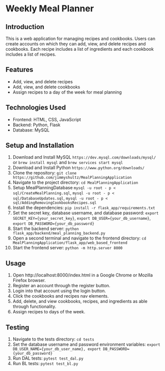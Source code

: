 # Weekly Meal Planner

## Introduction

This is a web application for managing recipes and cookbooks. Users can create accounts on which they can add, view, and delete recipes and cookbooks. Each recipe includes a list of ingredients and each cookbook includes a list of recipes.

## Features

- Add, view, and delete recipes
- Add, view, and delete cookbooks
- Assign recipes to a day of the week for meal planning

## Technologies Used

- Frontend: HTML, CSS, JavaScript
- Backend: Python, Flask
- Database: MySQL

## Setup and Installation

1. Download and Install MySQL `https://dev.mysql.com/downloads/mysql/` or `brew install mysql` and `brew services start mysql`
2. Download and Install Python `https://www.python.org/downloads/`
3. Clone the repository: `git clone https://github.com/jimmyshultz/MealPlanningApplication`
4. Navigate to the project directory: `cd MealPlanningApplication`
5. Setup MealPlanningDatabase `mysql -u root - p < sql/CreateMealPlanning.sql`, `mysql -u root - p < sql/DatabaseUpdates.sql`, `mysql -u root - p < sql/AddingRemovingCookbooksRecipes.sql`
6. Install the dependencies: `pip install -r flask_app/requirements.txt`
7. Set the secret key, database username, and database password: `export SECRET_KEY={your_secret_key}`, `export DB_USER={your_db_username}`, `export DB_PASSWORD={your_db_password}`
8. Start the backend server: `python flask_app/backend/meal_planning_backend.py`
9. Open a second terminal and navigate to the frontend directory: `cd MealPlanningApplication/flask_app/web_based_frontend`
10. Start the frontend server: `python -m http.server 8000`

## Usage

1. Open http://localhost:8000/index.html in a Google Chrome or Mozilla Firefox browser.
2. Register an account through the register button.
3. Login into that account using the login button.
4. Click the cookbooks and recipes nav elements.
5. Add, delete, and view cookbooks, recipes, and ingredients as able through functionality.
6. Assign recipes to days of the week.

## Testing
1. Navigate to the tests directory: `cd tests`
2. Set the database username and password environment variables: `export DB_USER_NAME={your_db_user_name}, export DB_PASSWORD={your_db_password}`
3. Run DAL tests: `pytest test_dal.py`
4. Run BL tests: `pytest test_bl.py`